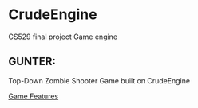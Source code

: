 # CrudeEngine
CS529 final project Game engine

## GUNTER: 
Top-Down Zombie Shooter Game built on CrudeEngine

[Game Features](GameFeatures.xlsx)
